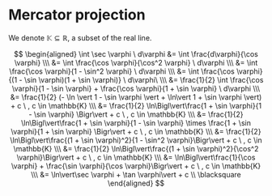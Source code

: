 # Mercator projection

We denote $\mathbb{K} \subseteq \mathbb{R}$, a subset of the real line. 

$$
\begin{aligned} 
\int \sec \varphi \ d\varphi &=  \int \frac{d\varphi}{\cos \varphi} \\\ 
 &=  \int \frac{\cos \varphi}{\cos^2 \varphi} \ d\varphi \\\
 &=  \int \frac{\cos \varphi}{1 - \sin^2 \varphi} \ d\varphi \\\
 &=  \int \frac{\cos \varphi}{(1 - \sin \varphi)(1 + \sin \varphi)} \ d\varphi\ \\\
 &= \frac{1}{2} \int \frac{\cos \varphi}{1 - \sin \varphi} + \frac{\cos \varphi}{1 + \sin \varphi} \ d\varphi \\\
 &= \frac{1}{2} (- \ln \vert 1 - \sin \varphi \vert + \ln\vert 1 + \sin \varphi \vert) + c \ , c \in \mathbb{K} \\\ 
 &= \frac{1}{2} \ln\Bigl\vert\frac{1 + \sin \varphi}{1 - \sin \varphi} \Bigr\vert + c \ , c \in \mathbb{K} \\\ 
 &= \frac{1}{2} \ln\Bigl\vert\frac{1 + \sin \varphi}{1 - \sin \varphi} \times \frac{1 + \sin \varphi}{1 + \sin \varphi} \Bigr\vert + c \ , c \in \mathbb{K} \\\ 
  &=  \frac{1}{2} \ln\Bigl\vert\frac{(1 + \sin \varphi)^2}{1 - \sin^2 \varphi}\Bigr\vert + c \ , c \in \mathbb{K} \\\ 
 &=  \frac{1}{2} \ln\Bigl\vert\frac{(1 + \sin \varphi)^2}{\cos^2 \varphi}\Bigr\vert + c \ , c \in \mathbb{K} \\\ 
 &=  \ln\Bigl\vert\frac{1}{\cos \varphi} + \frac{\sin \varphi}{\cos \varphi}\Bigr\vert + c \ , c \in \mathbb{K} \\\
 &=  \ln\vert\sec \varphi + \tan \varphi\vert + c \\ \blacksquare
\end{aligned}
$$
